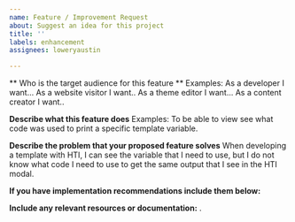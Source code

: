 ```yaml
---
name: Feature / Improvement Request
about: Suggest an idea for this project
title: ''
labels: enhancement
assignees: loweryaustin

---
```


** Who is the target audience for this feature **
Examples:
As a developer I want...
As a website visitor I want..
As a theme editor I want...
As a content creator I want..

**Describe what this feature does**
Examples:
To be able to view see what code was used to print a specific template variable.

**Describe the problem that your proposed feature solves**
When developing a template with HTI, I can see the variable that I need to use, but I do not know what code I need to use to get the same output that I see in the HTI modal.

**If you have implementation recommendations include them below:**


**Include any relevant resources or documentation:**
.
